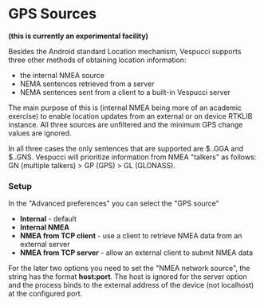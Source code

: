 # GPS Sources

**(this is currently an experimental facility)**

Besides the Android standard Location mechanism, Vespucci supports three other methods of obtaining location information:

* the internal NMEA source
* NEMA sentences retrieved from a server
* NEMA sentences sent from a client to a built-in Vespucci server

The main purpose of this is (internal NMEA being more of an academic exercise) to enable location updates from an external or on device RTKLIB instance. All three sources are unfiltered and the minimum GPS change values are ignored.

In all three cases the only sentences that are supported are $..GGA and $..GNS. Vespucci will prioritize information from NMEA "talkers" as follows: GN (multiple talkers) > GP (GPS) > GL (GLONASS).

### Setup

In the "Advanced preferences" you can select the "GPS source"

* **Internal** - default
* **Internal NMEA**
* **NMEA from TCP client** - use a client to retrieve NMEA data from an external server
* **NMEA from TCP server** - allow an external client to submit NMEA data

For the later two options you need to set the "NMEA network source", the string has the format **host:port**. The host is ignored for the server option and the process binds to the external address of the device (not localhost) at the configured port.